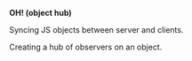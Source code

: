 **OH! (object hub)**

Syncing JS objects between server and clients.

Creating a hub of observers on an object.